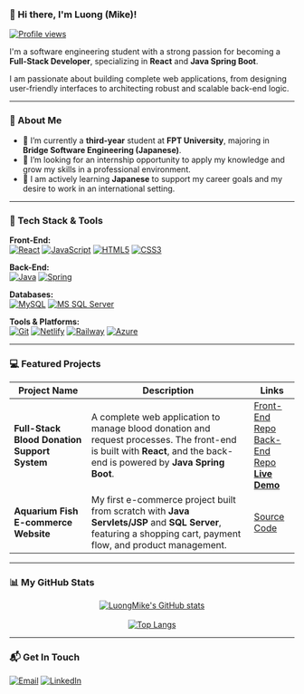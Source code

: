 ### 👋 Hi there, I'm Luong (Mike)!

<p align="left">
  <a href="https://github.com/LuongMike">
    <img src="https://komarev.com/ghpvc/?username=LuongMike&label=Profile%20views&color=0e75b6&style=flat" alt="Profile views" />
  </a>
</p>

I'm a software engineering student with a strong passion for becoming a **Full-Stack Developer**, specializing in **React** and **Java Spring Boot**.

I am passionate about building complete web applications, from designing user-friendly interfaces to architecting robust and scalable back-end logic.

---

### 📖 About Me

- 🌱 I’m currently a **third-year** student at **FPT University**, majoring in **Bridge Software Engineering (Japanese)**.
- 🔭 I’m looking for an internship opportunity to apply my knowledge and grow my skills in a professional environment.
- 💬 I am actively learning **Japanese** to support my career goals and my desire to work in an international setting.

---

### 🚀 Tech Stack & Tools

<p align="left">
  <strong>Front-End:</strong><br>
  <a href="https://reactjs.org/" target="_blank" rel="noreferrer"><img src="https://img.shields.io/badge/React-20232A?style=for-the-badge&logo=react&logoColor=61DAFB" alt="React"></a>
  <a href="https://www.javascript.com/" target="_blank" rel="noreferrer"><img src="https://img.shields.io/badge/JavaScript-F7DF1E?style=for-the-badge&logo=javascript&logoColor=black" alt="JavaScript"></a>
  <a href="https://www.w3.org/html/" target="_blank" rel="noreferrer"><img src="https://img.shields.io/badge/HTML5-E34F26?style=for-the-badge&logo=html5&logoColor=white" alt="HTML5"></a>
  <a href="https://www.w3schools.com/css/" target="_blank" rel="noreferrer"><img src="https://img.shields.io/badge/CSS3-1572B6?style=for-the-badge&logo=css3&logoColor=white" alt="CSS3"></a>
</p>

<p align="left">
  <strong>Back-End:</strong><br>
  <a href="https://www.java.com" target="_blank" rel="noreferrer"><img src="https://img.shields.io/badge/Java-ED8B00?style=for-the-badge&logo=openjdk&logoColor=white" alt="Java"></a>
  <a href="https://spring.io/" target="_blank" rel="noreferrer"><img src="https://img.shields.io/badge/Spring-6DB33F?style=for-the-badge&logo=spring&logoColor=white" alt="Spring"></a>
</p>

<p align="left">
  <strong>Databases:</strong><br>
  <a href="https://www.mysql.com/" target="_blank" rel="noreferrer"><img src="https://img.shields.io/badge/MySQL-4479A1?style=for-the-badge&logo=mysql&logoColor=white" alt="MySQL"></a>
  <a href="https://www.microsoft.com/en-us/sql-server" target="_blank" rel="noreferrer"><img src="https://img.shields.io/badge/Microsoft%20SQL%20Server-CC2927?style=for-the-badge&logo=microsoft%20sql%20server&logoColor=white" alt="MS SQL Server"></a>
</p>

<p align="left">
  <strong>Tools & Platforms:</strong><br>
  <a href="https://git-scm.com/" target="_blank" rel="noreferrer"><img src="https://img.shields.io/badge/Git-F05032?style=for-the-badge&logo=git&logoColor=white" alt="Git"></a>
  <a href="https://www.netlify.com/" target="_blank" rel="noreferrer"><img src="https://img.shields.io/badge/Netlify-00C7B7?style=for-the-badge&logo=netlify&logoColor=white" alt="Netlify"></a>
  <a href="https://railway.app/" target="_blank" rel="noreferrer"><img src="https://img.shields.io/badge/Railway-0B0D12?style=for-the-badge&logo=railway&logoColor=white" alt="Railway"></a>
  <a href="https://azure.microsoft.com/" target="_blank" rel="noreferrer"><img src="https://img.shields.io/badge/Azure-0078D4?style=for-the-badge&logo=microsoft%20azure&logoColor=white" alt="Azure"></a>
</p>

---

### 💻 Featured Projects

| Project Name | Description | Links |
|---|---|---|
| **Full-Stack Blood Donation Support System** | A complete web application to manage blood donation and request processes. The front-end is built with **React**, and the back-end is powered by **Java Spring Boot**. | [Front-End Repo](https://github.com/baokhanh592004/FRONT_END_BLOODDONATION) <br> [Back-End Repo](https://github.com/LuongMike/Back-End-Blood-Donation-Support-System) <br> **[Live Demo](Your-Deployed-Link-Here)** |
| **Aquarium Fish E-commerce Website** | My first e-commerce project built from scratch with **Java Servlets/JSP** and **SQL Server**, featuring a shopping cart, payment flow, and product management. | [Source Code](Your-Aquarium-Project-Repo-Link) |

---

### 📊 My GitHub Stats

<p align="center">
  <a href="https://github.com/anuraghazra/github-readme-stats">
    <img align="center" src="https://github-readme-stats.vercel.app/api?username=LuongMike&show_icons=true&theme=tokyonight&locale=en" alt="LuongMike's GitHub stats" />
  </a>
  <br><br>
  <a href="https://github.com/anuraghazra/github-readme-stats">
    <img align="center" src="https://github-readme-stats.vercel.app/api/top-langs/?username=LuongMike&layout=compact&theme=tokyonight&locale=en" alt="Top Langs" />
  </a>
</p>

---

### 📬 Get In Touch

<p align="left">
<a href="mailto:luongmike170304@gmail.com"><img src="https://img.shields.io/badge/Email-D14836?style=for-the-badge&logo=gmail&logoColor=white" alt="Email"></a>
<a href="https://www.linkedin.com/in/luongmike-b014a1315"><img src="https://img.shields.io/badge/LinkedIn-0077B5?style=for-the-badge&logo=linkedin&logoColor=white" alt="LinkedIn"></a>
</p>
